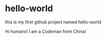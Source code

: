 # hello-world
this is my first github project named hello-world

Hi humans!
I am a Codeman from China!
